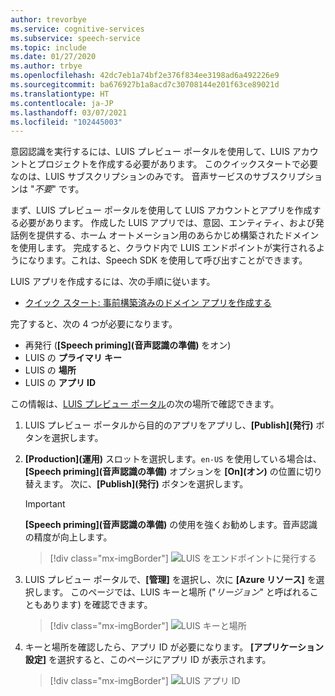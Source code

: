 ```yaml
---
author: trevorbye
ms.service: cognitive-services
ms.subservice: speech-service
ms.topic: include
ms.date: 01/27/2020
ms.author: trbye
ms.openlocfilehash: 42dc7eb1a74bf2e376f834ee3198ad6a492226e9
ms.sourcegitcommit: ba676927b1a8acd7c30708144e201f63ce89021d
ms.translationtype: HT
ms.contentlocale: ja-JP
ms.lasthandoff: 03/07/2021
ms.locfileid: "102445003"
---
```

意図認識を実行するには、LUIS プレビュー ポータルを使用して、LUIS アカウントとプロジェクトを作成する必要があります。 このクイックスタートで必要なのは、LUIS サブスクリプションのみです。 音声サービスのサブスクリプションは "*不要*" です。

まず、LUIS プレビュー ポータルを使用して LUIS アカウントとアプリを作成する必要があります。 作成した LUIS アプリでは、意図、エンティティ、および発話例を提供する、ホーム オートメーション用のあらかじめ構築されたドメインを使用します。 完成すると、クラウド内で LUIS エンドポイントが実行されるようになります。これは、Speech SDK を使用して呼び出すことができます。 

LUIS アプリを作成するには、次の手順に従います。

* <a href="https://docs.microsoft.com/azure/cognitive-services/luis/luis-get-started-create-app" target="_blank">クイック スタート: 事前構築済みのドメイン アプリを作成する</a>

完了すると、次の 4 つが必要になります。

* 再発行 (**[Speech priming]\(音声認識の準備\)** をオン)
* LUIS の **プライマリ キー**
* LUIS の **場所**
* LUIS の **アプリ ID**

この情報は、[LUIS プレビュー ポータル](https://preview.luis.ai/)の次の場所で確認できます。

1. LUIS プレビュー ポータルから目的のアプリをアプリし、**[Publish]\(発行\)** ボタンを選択します。

2. **[Production]\(運用\)** スロットを選択します。`en-US` を使用している場合は、**[Speech priming]\(音声認識の準備\)** オプションを **[On]\(オン\)** の位置に切り替えます。 次に、**[Publish]\(発行\)** ボタンを選択します。

    > [!IMPORTANT]
    > **[Speech priming]\(音声認識の準備\)** の使用を強くお勧めします。音声認識の精度が向上します。

    > [!div class="mx-imgBorder"]
    > ![LUIS をエンドポイントに発行する](../../../media/luis/publish-app-popup.png)

3. LUIS プレビュー ポータルで、**[管理]** を選択し、次に **[Azure リソース]** を選択します。 このページでは、LUIS キーと場所 ("_リージョン_" と呼ばれることもあります) を確認できます。

   > [!div class="mx-imgBorder"]
   > ![LUIS キーと場所](../../../media/luis/luis-key-region.png)

4. キーと場所を確認したら、アプリ ID が必要になります。 **[アプリケーション設定]** を選択すると、このページにアプリ ID が表示されます。

   > [!div class="mx-imgBorder"]
   > ![LUIS アプリ ID](../../../media/luis/luis-app-id.png)
